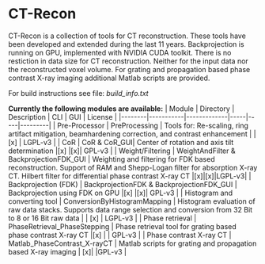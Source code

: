# CT-Recon

CT-Recon is a collection of tools for CT reconstruction.
These tools have been developed and extended during the last 11 years.
Backprojection is running on GPU, implemented with NVIDIA CUDA toolkit.
There is no restiction in data size for CT reconstruction. 
Neither for the input data nor the reconstructed voxel volume.
For grating and propagation based phase contrast X-ray imaging 
additional Matlab scripts are provided.

For build instructions see file: *build_info.txt*


**Currently the following modules are available:**
| Module | Directory | Description | CLI | GUI | License |
|--------|-----------|-------------|-----|-----|---------|
| Pre-Processor | PreProcessing | Tools for: Re-scaling, ring artifact mitigation, beamhardening correction, and contrast enhancement |  | [x] | LGPL-v3 |
| CoR | CoR & CoR_GUI| Center of rotation and axis tilt determination |[x] |[x]| GPL-v3 |
| Weight/Filtering | WeightAndFilter & BackprojectionFDK_GUI | Weighting and filtering for FDK based reconstruction. Support of RAM and Shepp-Logan filter for absorption X-ray CT. Hilbert filter for differential phase contrast X-ray CT |[x]|[x]|LGPL-v3|
| Backprojection (FDK) | BackprojectionFDK & BackprojectionFDK_GUI | Backprojection using FDK on GPU |[x] |[x]| GPL-v3 |
| Histogram and converting tool | ConversionByHistogramMapping | Histogram evaluation of raw data stacks. Supports data range selection and conversion from 32 Bit to 8 or 16 Bit raw data | | [x] | LGPL-v3 |
| Phase retrieval | PhaseRetrieval_PhaseStepping | Phase retrieval tool for grating based phase contrast X-ray CT |[x] | | GPL-v3 |
| Phase contrast X-ray CT | Matlab_PhaseContrast_X-rayCT | Matlab scripts for grating and propagation based X-ray imaging | [x]| |GPL-v3 |
